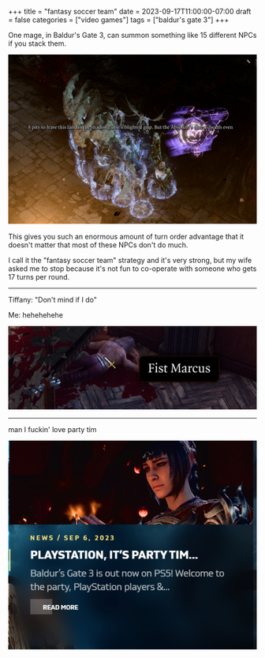 +++
title = "fantasy soccer team"
date = 2023-09-17T11:00:00-07:00
draft = false
categories = ["video games"]
tags = ["baldur's gate 3"]
+++

One mage, in Baldur's Gate 3, can summon something like 15 different NPCs if you stack them.

![](./soccer_team.png)

This gives you such an enormous amount of turn order advantage that it doesn't matter that most of these NPCs don't do much.

I call it the "fantasy soccer team" strategy and it's very strong, but my wife asked me to stop because it's not fun to co-operate
with someone who gets 17 turns per round.

------

Tiffany: "Don't mind if I do"

Me: hehehehehe

![](./fist_marcus.png)

------

man I fuckin' love party tim

![](./party_tim.png)